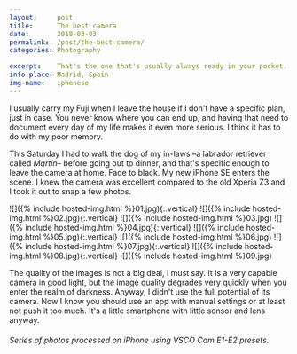 ```yaml
---
layout:		post
title:		The best camera
date:		2018-03-03
permalink: 	/post/the-best-camera/
categories:	Photography

excerpt: 	That's the one that's usually always ready in your pocket.
info-place: Madrid, Spain
img-name:	iphonese
---
```


I usually carry my Fuji when I leave the house if I don't have a specific plan, just in case. You never know where you can end up, and having that need to document every day of my life makes it even more serious. I think it has to do with my poor memory. 

This Saturday I had to walk the dog of my in-laws –a labrador retriever called *Martín*– before going out to dinner, and that's specific enough to leave the camera at home. Fade to black. My new iPhone SE enters the scene. I knew the camera was excellent compared to the old Xperia Z3 and I took it out to snap a few photos.

<div class="gallery-{{ page.layout }}" markdown="1">

![]({% include hosted-img.html %}01.jpg){:.vertical}
![]({% include hosted-img.html %}02.jpg){:.vertical}
![]({% include hosted-img.html %}03.jpg)
![]({% include hosted-img.html %}04.jpg){:.vertical}
![]({% include hosted-img.html %}05.jpg){:.vertical}
![]({% include hosted-img.html %}06.jpg)
![]({% include hosted-img.html %}07.jpg){:.vertical}
![]({% include hosted-img.html %}08.jpg){:.vertical}
![]({% include hosted-img.html %}09.jpg)

</div>

The quality of the images is not a big deal, I must say. It is a very capable camera in good light, but the image quality degrades very quickly when you enter the realm of darkness. Anyway, I didn't use the full potential of its camera. Now I know you should use an app with manual settings or at least not push it too much. It's a little smartphone with little sensor and lens anyway.

###### Series of photos processed on iPhone using VSCO Cam E1-E2 presets.